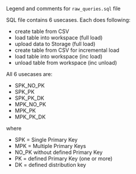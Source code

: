 Legend and comments for `raw_queries.sql` file

SQL file contains 6 usecases. Each does following:
- create table from CSV
- load table into workspace (full load)
- upload data to Storage (full load)
- create table from CSV for incremental load
- load table into workspace (inc load)
- unload table from workspace (inc unload)

All 6 usecases are:
- SPK_NO_PK
- SPK_PK
- SPK_PK_DK
- MPK_NO_PK
- MPK_PK
- MPK_PK_DK

where
- SPK = Single Primary Key
- MPK = Multiple Primary Keys
- NO_PK without defined Primary Key
- PK = defined Primary Key (one or more)
- DK = defined distribution key